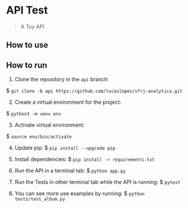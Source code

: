 # API Test
> A Toy API

## How to use

## How to run

1. Clone the repository in the `api` branch:

$ `git clone -b api https://github.com/lucaslopes/ufrj-analytica.git `

2. Create a virtual environment for the project:

$ `python3 -m venv env`

3. Activate virtual environment:

$ `source env/bin/activate`

4. Update pip:
$ `pip install --upgrade pip`

5. Install dependencies:
$ `pip install -r requirements.txt`

6. Run the API in a terminal tab:
$ `python app.py`

7. Run the Tests in other terminal tab while the API is running:
$ `pytest`

8. You can see more use examples by running:
$ `python tests/test_album.py`